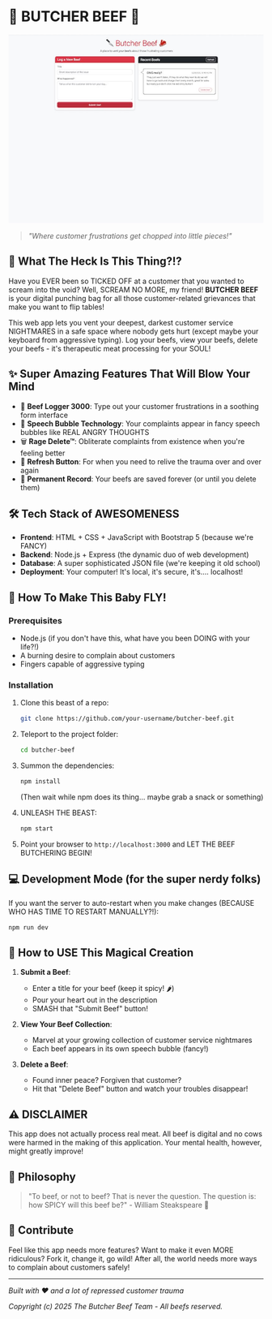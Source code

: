 # 🔪 BUTCHER BEEF 🥩

![BUTCHER BEEF](img/screenshot.jpg)


> *"Where customer frustrations get chopped into little pieces!"*

## 🤬 What The Heck Is This Thing?!?

Have you EVER been so TICKED OFF at a customer that you wanted to scream into the void? Well, SCREAM NO MORE, my friend! **BUTCHER BEEF** is your digital punching bag for all those customer-related grievances that make you want to flip tables!

This web app lets you vent your deepest, darkest customer service NIGHTMARES in a safe space where nobody gets hurt (except maybe your keyboard from aggressive typing). Log your beefs, view your beefs, delete your beefs - it's therapeutic meat processing for your SOUL!

## ✨ Super Amazing Features That Will Blow Your Mind

- 🥊 **Beef Logger 3000**: Type out your customer frustrations in a soothing form interface
- 💬 **Speech Bubble Technology**: Your complaints appear in fancy speech bubbles like REAL ANGRY THOUGHTS
- 🗑️ **Rage Delete™**: Obliterate complaints from existence when you're feeling better
- 🔄 **Refresh Button**: For when you need to relive the trauma over and over again
- 💾 **Permanent Record**: Your beefs are saved forever (or until you delete them)

## 🛠️ Tech Stack of AWESOMENESS

- **Frontend**: HTML + CSS + JavaScript with Bootstrap 5 (because we're FANCY)
- **Backend**: Node.js + Express (the dynamic duo of web development)
- **Database**: A super sophisticated JSON file (we're keeping it old school)
- **Deployment**: Your computer! It's local, it's secure, it's.... localhost!

## 🚀 How To Make This Baby FLY!

### Prerequisites

- Node.js (if you don't have this, what have you been DOING with your life?!)
- A burning desire to complain about customers
- Fingers capable of aggressive typing

### Installation

1. Clone this beast of a repo:
   ```bash
   git clone https://github.com/your-username/butcher-beef.git
   ```

2. Teleport to the project folder:
   ```bash
   cd butcher-beef
   ```

3. Summon the dependencies:
   ```bash
   npm install
   ```
   (Then wait while npm does its thing... maybe grab a snack or something)

4. UNLEASH THE BEAST:
   ```bash
   npm start
   ```

5. Point your browser to `http://localhost:3000` and LET THE BEEF BUTCHERING BEGIN!

## 💻 Development Mode (for the super nerdy folks)

If you want the server to auto-restart when you make changes (BECAUSE WHO HAS TIME TO RESTART MANUALLY?!):

```bash
npm run dev
```

## 📝 How to USE This Magical Creation

1. **Submit a Beef**:
   - Enter a title for your beef (keep it spicy! 🌶️)
   - Pour your heart out in the description
   - SMASH that "Submit Beef" button!

2. **View Your Beef Collection**:
   - Marvel at your growing collection of customer service nightmares
   - Each beef appears in its own speech bubble (fancy!)

3. **Delete a Beef**:
   - Found inner peace? Forgiven that customer?
   - Hit that "Delete Beef" button and watch your troubles disappear!

## ⚠️ DISCLAIMER

This app does not actually process real meat. All beef is digital and no cows were harmed in the making of this application. Your mental health, however, might greatly improve!

## 🧠 Philosophy

> "To beef, or not to beef? That is never the question. The question is: how SPICY will this beef be?" - William Steakspeare 🥩

## 🤝 Contribute

Feel like this app needs more features? Want to make it even MORE ridiculous? Fork it, change it, go wild! After all, the world needs more ways to complain about customers safely!

---

*Built with ❤️ and a lot of repressed customer trauma*

*Copyright (c) 2025 The Butcher Beef Team - All beefs reserved.*
